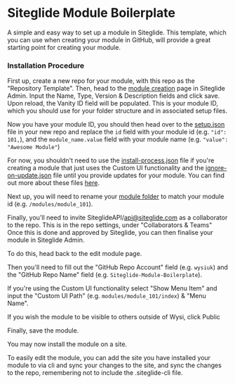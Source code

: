 # Siteglide Module Boilerplate
A simple and easy way to set up a module in Siteglide. This template, which you can use when creating your module in GitHub, will provide a great starting point for creating your module.

### Installation Procedure

First up, create a new repo for your module, with this repo as the "Repository Template".
Then, head to the [module creation](https://admin.siteglide.com/#/portal/community/marketplace/-1) page in Siteglide Admin.
Input the Name, Type, Version & Description fields and click save.
Upon reload, the Vanity ID field will be populated. This is your module ID, which you should use for your folder structure and in associated setup files.

Now you have your module ID, you should then head over to the [setup.json](setup.json) file in your new repo and replace the `id` field with your module id (e.g. `"id": 101,`), and the `module_name.value` field with your module name (e.g. `"value": "Awesome Module"`)

For now, you shouldn't need to use the [install-process.json](install-process.json) file if you're creating a module that just uses the Custom UI functionality and the [ignore-on-update.json](ignore-on-update.json) file until you provide updates for your module. You can find out more about these files [here](https://developers.siteglide.com/2-create-folder-structure).

Next up, you will need to rename your [module folder](/modules/module_id) to match your module id (e.g. `/modules/module_101`).

Finally, you'll need to invite SiteglideAPI/api@siteglide.com as a collaborator to the repo. This is in the repo settings, under "Collaborators & Teams" Once this is done and approved by Siteglide, you can then finalise your module in Siteglide Admin.

To do this, head back to the edit module page.

Then you'll need to fill out the "GitHub Repo Account" field (e.g. `wysiuk`) and the "GitHub Repo Name" field (e.g. `Siteglide-Module-Boilerplate`).

If you're using the Custom UI functionality select "Show Menu Item" and input the "Custom UI Path" (e.g. `modules/module_101/index`) & "Menu Name".

If you wish the module to be visible to others outside of Wysi, click Public

Finally, save the module.

You may now install the module on a site.

To easily edit the module, you can add the site you have installed your module to via cli and sync your changes to the site, and sync the changes to the repo, remembering not to include the .siteglide-cli file.
